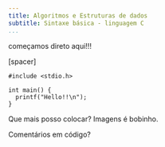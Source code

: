 ```yaml
---
title: Algoritmos e Estruturas de dados
subtitle: Sintaxe básica - linguagem C
...
```


começamos direto aqui!!!

[spacer]

```{.c}
#include <stdio.h>

int main() {
  printf("Hello!!\n");
}
```

Que mais posso colocar? Imagens é bobinho.

Comentários em código?
